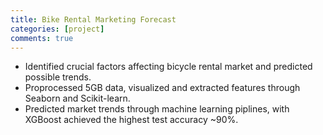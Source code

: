 ```yaml
---
title: Bike Rental Marketing Forecast
categories: [project]
comments: true
---
```


- Identified crucial factors affecting bicycle rental market and predicted possible trends.
- Proprocessed 5GB data, visualized and extracted features through Seaborn and Scikit-learn.
- Predicted market trends through machine learning piplines, with XGBoost achieved the highest test accuracy ~90%. 

